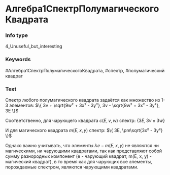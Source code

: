 # Алгебра1СпектрПолумагическогоКвадрата
### Info type
4_Unuseful_but_interesting
### Keywords
#Алгебра1СпектрПолумагическогоКвадрата, #спектр, #полумагический квадрат
### Text
Спектр любого полумагического квадрата задаётся как множество из 1-3 элементов:
$\{
  3v + \sqrt{9w² + 3x² - 3y²},
  3v - \sqrt{9w² + 3x² - 3y²},
  3E
\}$

Соответственно, для чарующего квадрата $c(E, v, w)$ спектр:
$\{ 3E, 3v \pm 3w \}$

И для магического квадрата $m(E, x, y)$ спектр:
$\{ 3E, \pm\sqrt{3x² - 3y²} \}$

Однако важно учитывать, что элементы $\lambda e - m(E, x, y)$ не являются ни магическими, ни чарующими квадратами, так как представляют собой сумму разнородных компонент (e - чарующий квадрат, m(E, x, y) - магический квадрат), в то время как для чарующих все элементы, порождаемые спектром, являются чарующими квадратами.